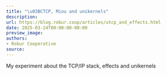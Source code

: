 ```yaml
---
title: "\u03BCTCP, Miou and unikernels"
description:
url: https://blog.robur.coop/articles/utcp_and_effects.html
date: 2025-03-24T00:00:00-00:00
preview_image:
authors:
- Robur Cooperative
source:
---
```


My experiment about the TCP/IP stack, effects and unikernels

